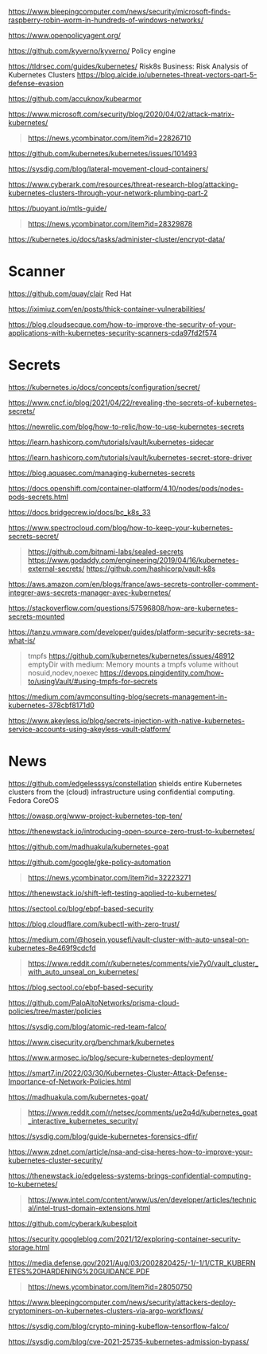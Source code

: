 https://www.bleepingcomputer.com/news/security/microsoft-finds-raspberry-robin-worm-in-hundreds-of-windows-networks/

https://www.openpolicyagent.org/

https://github.com/kyverno/kyverno/ Policy engine 

https://tldrsec.com/guides/kubernetes/ Risk8s Business: Risk Analysis of Kubernetes Clusters
https://blog.alcide.io/ubernetes-threat-vectors-part-5-defense-evasion

https://github.com/accuknox/kubearmor

https://www.microsoft.com/security/blog/2020/04/02/attack-matrix-kubernetes/
> https://news.ycombinator.com/item?id=22826710

https://github.com/kubernetes/kubernetes/issues/101493

https://sysdig.com/blog/lateral-movement-cloud-containers/

https://www.cyberark.com/resources/threat-research-blog/attacking-kubernetes-clusters-through-your-network-plumbing-part-2

https://buoyant.io/mtls-guide/
> https://news.ycombinator.com/item?id=28329878

https://kubernetes.io/docs/tasks/administer-cluster/encrypt-data/

# Scanner
https://github.com/quay/clair Red Hat

https://iximiuz.com/en/posts/thick-container-vulnerabilities/

https://blog.cloudsecque.com/how-to-improve-the-security-of-your-applications-with-kubernetes-security-scanners-cda97fd2f574

# Secrets
https://kubernetes.io/docs/concepts/configuration/secret/

https://www.cncf.io/blog/2021/04/22/revealing-the-secrets-of-kubernetes-secrets/

https://newrelic.com/blog/how-to-relic/how-to-use-kubernetes-secrets

https://learn.hashicorp.com/tutorials/vault/kubernetes-sidecar

https://learn.hashicorp.com/tutorials/vault/kubernetes-secret-store-driver

https://blog.aquasec.com/managing-kubernetes-secrets

https://docs.openshift.com/container-platform/4.10/nodes/pods/nodes-pods-secrets.html

https://docs.bridgecrew.io/docs/bc_k8s_33

https://www.spectrocloud.com/blog/how-to-keep-your-kubernetes-secrets-secret/
> https://github.com/bitnami-labs/sealed-secrets
> https://www.godaddy.com/engineering/2019/04/16/kubernetes-external-secrets/
> https://github.com/hashicorp/vault-k8s

https://aws.amazon.com/en/blogs/france/aws-secrets-controller-comment-integrer-aws-secrets-manager-avec-kubernetes/

https://stackoverflow.com/questions/57596808/how-are-kubernetes-secrets-mounted

https://tanzu.vmware.com/developer/guides/platform-security-secrets-sa-what-is/
> tmpfs
> https://github.com/kubernetes/kubernetes/issues/48912 emptyDir with medium: Memory mounts a tmpfs volume without nosuid,nodev,noexec
> https://devops.pingidentity.com/how-to/usingVault/#using-tmpfs-for-secrets

https://medium.com/avmconsulting-blog/secrets-management-in-kubernetes-378cbf8171d0

https://www.akeyless.io/blog/secrets-injection-with-native-kubernetes-service-accounts-using-akeyless-vault-platform/

# News
https://github.com/edgelesssys/constellation shields entire Kubernetes clusters from the (cloud) infrastructure using confidential computing. Fedora CoreOS

https://owasp.org/www-project-kubernetes-top-ten/

https://thenewstack.io/introducing-open-source-zero-trust-to-kubernetes/

https://github.com/madhuakula/kubernetes-goat

https://github.com/google/gke-policy-automation
> https://news.ycombinator.com/item?id=32223271

https://thenewstack.io/shift-left-testing-applied-to-kubernetes/

https://sectool.co/blog/ebpf-based-security

https://blog.cloudflare.com/kubectl-with-zero-trust/

https://medium.com/@hosein.yousefi/vault-cluster-with-auto-unseal-on-kubernetes-8e469f9cdcfd
> https://www.reddit.com/r/kubernetes/comments/vie7y0/vault_cluster_with_auto_unseal_on_kubernetes/

https://blog.sectool.co/ebpf-based-security

https://github.com/PaloAltoNetworks/prisma-cloud-policies/tree/master/policies

https://sysdig.com/blog/atomic-red-team-falco/

https://www.cisecurity.org/benchmark/kubernetes

https://www.armosec.io/blog/secure-kubernetes-deployment/

https://smart7.in/2022/03/30/Kubernetes-Cluster-Attack-Defense-Importance-of-Network-Policies.html

https://madhuakula.com/kubernetes-goat/
> https://www.reddit.com/r/netsec/comments/ue2q4d/kubernetes_goat_interactive_kubernetes_security/

https://sysdig.com/blog/guide-kubernetes-forensics-dfir/

https://www.zdnet.com/article/nsa-and-cisa-heres-how-to-improve-your-kubernetes-cluster-security/

https://thenewstack.io/edgeless-systems-brings-confidential-computing-to-kubernetes/
> https://www.intel.com/content/www/us/en/developer/articles/technical/intel-trust-domain-extensions.html

https://github.com/cyberark/kubesploit

https://security.googleblog.com/2021/12/exploring-container-security-storage.html

https://media.defense.gov/2021/Aug/03/2002820425/-1/-1/1/CTR_KUBERNETES%20HARDENING%20GUIDANCE.PDF
> https://news.ycombinator.com/item?id=28050750

https://www.bleepingcomputer.com/news/security/attackers-deploy-cryptominers-on-kubernetes-clusters-via-argo-workflows/

https://sysdig.com/blog/crypto-mining-kubeflow-tensorflow-falco/

https://sysdig.com/blog/cve-2021-25735-kubernetes-admission-bypass/


